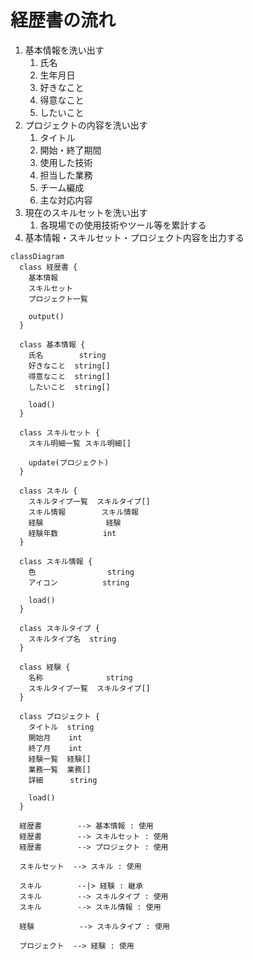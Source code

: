 # 経歴書の流れ

1. 基本情報を洗い出す
    1. 氏名
    1. 生年月日
    1. 好きなこと
    1. 得意なこと
    1. したいこと
1. プロジェクトの内容を洗い出す
    1. タイトル
    1. 開始・終了期間
    1. 使用した技術
    1. 担当した業務
    1. チーム編成
    1. 主な対応内容
1. 現在のスキルセットを洗い出す
    1. 各現場での使用技術やツール等を累計する
1. 基本情報・スキルセット・プロジェクト内容を出力する

``` mermaid
classDiagram
  class 経歴書 {
    基本情報
    スキルセット
    プロジェクト一覧

    output()
  }

  class 基本情報 {
    氏名        string
    好きなこと  string[]
    得意なこと  string[]
    したいこと  string[]

    load()
  }

  class スキルセット {
    スキル明細一覧 スキル明細[]

    update(プロジェクト)
  }

  class スキル {
    スキルタイプ一覧  スキルタイプ[]
    スキル情報        スキル情報
    経験              経験
    経験年数          int
  }

  class スキル情報 {
    色                string
    アイコン          string

    load()
  }

  class スキルタイプ {
    スキルタイプ名  string
  }

  class 経験 {
    名称              string
    スキルタイプ一覧  スキルタイプ[]
  }

  class プロジェクト {
    タイトル  string
    開始月    int
    終了月    int
    経験一覧  経験[]
    業務一覧  業務[]
    詳細      string

    load()
  }

  経歴書        --> 基本情報 : 使用
  経歴書        --> スキルセット : 使用
  経歴書        --> プロジェクト : 使用

  スキルセット  --> スキル : 使用

  スキル        --|> 経験 : 継承
  スキル        --> スキルタイプ : 使用
  スキル        --> スキル情報 : 使用

  経験          --> スキルタイプ : 使用

  プロジェクト  --> 経験 : 使用
```